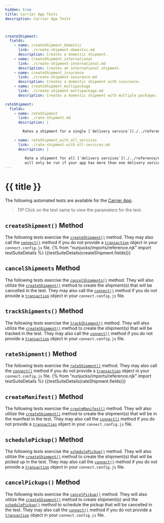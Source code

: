 ```yaml
---
hidden: true
title: Carrier App Tests
description: Carrier App Tests



createShipment:
  fields:
    - name: createShipment_domestic
      link: ./create-shipment-domestic.md
      description: Creates a domestic shipment.
    - name: createShipment_international
      link: ./create-shipment-international.md
      description: Creates an international shipment.
    - name: createShipment_insurance
      link: ./create-shipment-insurance.md
      description: Creates a domestic shipment with insurance.
    - name: createShipment_multipackage
      link: ./create-shipment-multipackage.md
      description: Creates a domestic shipment with multiple packages.

rateShipment:
  fields:
    - name: rateShipment
      link: ./rate-shipment.md
      description: |

        Rates a shipment for a single [`delivery service`](./../reference/delivery-service.md).

    - name: rateShipment_with_all_services
      link: ./rate-shipment-with-all-services.md
      description: |

         Rate a shipment for all [`delivery services`](./../reference/delivery-service.md). This test
         will only be run if your app has more than one delivery service defined.
---
```


{{ title }}
==========================================
The following automated tests are available for the [Carrier App](./../reference/carrier.md).

> *TIP*
> Click on the test name to view the parameters for the test.

## `createShipment()` Method
The following tests exercise the [`createShipment()`](./../reference/methods/create-shipment.md) method.
They may also call the [`connect()`](./../reference/methods/connect.md) method if you do not provide
a [`transaction`](./../reference/transaction.md) object in your `connect.config.js` file.
{% from "nunjucks/imports/reference.njk" import testSuiteDetails %}
{{testSuiteDetails(createShipment.fields)}}


## `cancelShipments` Method
The following tests exercise the [`cancelShipments()`](./../reference/methods/cancel-shipments.md) method. They will
also utilize the [`createShipment()`](./../reference/methods/create-shipment.md) method to create the shipment(s) that will
be cancelled in the test. They may also call the [`connect()`](./../reference/methods/connect.md) method if you do not provide
 a [`transaction`](./../reference/transaction.md) object in your `connect.config.js` file.

## `trackShipments()` Method
The following tests exercise the [`trackShipment()`](./../reference/methods/track-shipment.md) method. They will
also utilize the [`createShipment()`](./../reference/methods/create-shipment.md) method to create the shipment(s) that will
be tracked in the test. They may also call the [`connect()`](./../reference/methods/connect.md) method if you do not provide
a [`transaction`](./../reference/transaction.md) object in your `connect.config.js` file.

## `rateShipment()` Method
The following tests exercise the [`rateShipment()`](./../reference/methods/cancel-shipments.md) method.
They may also call the [`connect()`](./../reference/methods/connect.md) method if you do not provide
a [`transaction`](./../reference/transaction.md) object in your `connect.config.js` file.
{% from "nunjucks/imports/reference.njk" import testSuiteDetails %}
{{testSuiteDetails(rateShipment.fields)}}

## `createManifest()` Method
The following tests exercise the [`createManifest()`](./../reference/methods/create-manifest.md) method. They will
also utilize the [`createShipment()`](./../reference/methods/create-shipment.md) method to create the shipment(s) that will
be in the manifest in the test. They may also call the [`connect()`](./../reference/methods/connect.md) method if you do not provide
a [`transaction`](./../reference/transaction.md) object in your `connect.config.js` file.

## `schedulePickup()` Method
The following tests exercise the [`schedulePickup()`](./../reference/methods/schedule-pickup.md) method. They will
also utilize the [`createShipment()`](./../reference/methods/create-shipment.md) method to create the shipment(s) that will
be picked up in the test. They may also call the [`connect()`](./../reference/methods/connect.md) method if you do not provide
a [`transaction`](./../reference/transaction.md) object in your `connect.config.js` file.

## `cancelPickups()` Method
The following tests exercise the [`cancelPickup()`](./../reference/methods/cancel-pickups.md) method. They will
also utilize the [`createShipment()`](./../reference/methods/create-shipment.md) method to create shipment(s) and the
 [`schedulePickup()`](./../reference/methods/schedule-pickup.md) method to schedule the pickup that will
be cancelled in the test. They may also call the [`connect()`](./../reference/methods/connect.md) method if you do not provide
a [`transaction`](./../reference/transaction.md) object in your `connect.config.js` file.
